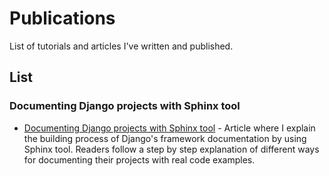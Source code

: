 # Publications

List of tutorials and articles I've written and published.

## List
### Documenting Django projects with Sphinx tool

* [Documenting Django projects with Sphinx tool](https://medium.com/@goranaviani/sphinx-for-django-documentation-2454e924b3bc) - Article where I explain the building process of Django's framework documentation by using Sphinx tool. Readers follow a step by step explanation of different ways for documenting their projects  with real code examples.



